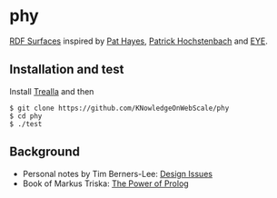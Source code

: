 # phy

[RDF Surfaces](https://w3c-cg.github.io/rdfsurfaces/) inspired by
[Pat Hayes](https://en.wikipedia.org/wiki/Pat_Hayes),
[Patrick Hochstenbach](https://patrickhochstenbach.net/) and
[EYE](https://eyereasoner.github.io/eye/).

## Installation and test

Install [Trealla](https://github.com/trealla-prolog/trealla#building) and then

```
$ git clone https://github.com/KNowledgeOnWebScale/phy
$ cd phy
$ ./test
```

## Background

- Personal notes by Tim Berners-Lee: [Design Issues](https://www.w3.org/DesignIssues/)
- Book of Markus Triska: [The Power of Prolog](https://www.metalevel.at/prolog)

